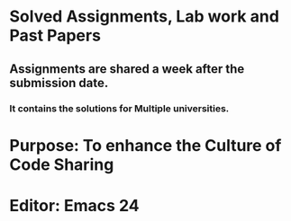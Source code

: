 # Solved Assignments, Lab work and Past Papers
## Assignments are shared a week after the submission date.
### It contains the solutions for Multiple universities.
# Purpose: To enhance the Culture of Code Sharing
# Editor: Emacs 24

